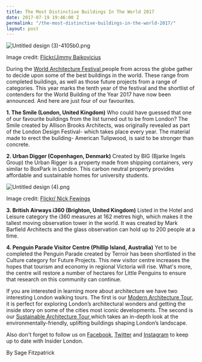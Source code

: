 ```yaml
---
title: The Most Distinctive Buildings In The World 2017
date: 2017-07-19 19:46:00 Z
permalink: "/the-most-distinctive-buildings-in-the-world-2017/"
layout: post
---
```


![Untitled design (3)-4105b0.png](/uploads/Untitled%20design%20(3)-4105b0.png)

Image credit: [Flickr/Jimmy Baikovicius](https://www.flickr.com/photos/jikatu/33694064563/in/photolist-TkqTvD-9hND5W-TgWRcf-TjNb3v-qdR6ym-uk3rf-qe3XpR-qdRUj7-qdRUp7-qt8xD9/)

During the [World Architecture Festival ](https://www.worldarchitecturefestival.com/)people from across the globe gather to decide upon some of the best buildings in the world. These range from completed buildings, as well as those future projects from a range of categories. This year marks the tenth year of the festival and the shortlist of contenders for the World Building of the Year 2017 have now been announced. And here are just four of our favourites.

**1. The Smile (London, United Kingdom)** Who could have guessed that one of our favourite buildings from the list turned out to be from London? The Smile created by Allison Brooks Architects, was originally revealed as part of the London Design Festival- which takes place every year. The material made to erect the building- American Tulipwood, is said to be stronger than concrete.

**2. Urban Digger (Copenhagen, Denmark)** Created by BIG (Bjarke Ingels Group) the Urban Rigger is a property made from shipping containers, very similar to BoxPark in London. This carbon neutral property provides affordable and sustainable homes for university students.

![Untitled design (4).png](/uploads/Untitled%20design%20(4).png)

Image credit: [Flickr/ Nick Fewings](https://www.flickr.com/photos/jannerboy62/30678403333/in/photolist-RyUwdJ-WcBw2k-PVbhro-QhDfNW-QhFWFN-RX41G3-StcAB7-SwUeTx-NJWQuv-HkyjGr-JgwMwk-HkpVrf-PdL5fk-Qsntk5-PcQJsw-Qg7pg5-QiUfNt-PeqZMA-PTtH97-PcPqZY-QiUCYk-adkrcZ-VboLK3-JFWVXY-NZiWXB)

**3. British Airways i360 (Brighton, United Kingdom)** Listed in the Hotel and Leisure category the i360 measures at 162 metres high, which makes it the tallest moving observation tower in the world. It was created by Mark Barfield Architects and the glass observation can hold up to 200 people at a time.

**4. Penguin Parade Visitor Centre (Phillip Island, Australia)** Yet to be completed the Penguin Parade created by Terroir has been shortlisted in the Culture category for Future Projects. This new visitor centre increases the hopes that tourism and economy in regional Victoria will rise. What's more, the centre will restore a number of hectares for Little Penguins to ensure that research on this community can continue.

If you are interested in learning more about architecture we have two interesting London walking tours. The first is our [Modern Architecture Tour](https://www.insider-london.co.uk/tours/modern-architecture-tour/), it is perfect for exploring London’s architectural wonders and getting the inside story on some of the cities most iconic developments. The second is our [Sustainable Architecture Tour ](https://www.insider-london.co.uk/tours/sustainable-london-architecture-tour/)which takes an in-depth look at the environmentally-friendly, uplifting buildings shaping London’s landscape.

Also don't forget to follow us on [Facebook](http://facebook.com/insiderlondon/), [Twitter](http://twitter.com/insiderlondon) and [Instagram](http://instagram.com/insiderlondontours/) to keep up to date with Insider London.

By Sage Fitzpatrick
